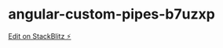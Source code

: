 # angular-custom-pipes-b7uzxp

[Edit on StackBlitz ⚡️](https://stackblitz.com/edit/angular-custom-pipes-b7uzxp)